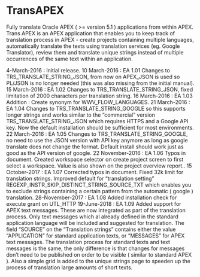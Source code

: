 ﻿# TransAPEX
Fully translate Oracle APEX ( >= version 5.1 ) applications from within APEX.
Trans APEX is an APEX application that enables you to keep track of translation process in APEX - create projects containing multiple languages, automatically translate the texts using translation services (eg. Google Translator), review them and translate unique strings instead of multiple occurrences of the same text within an application. 


4-March-2016 : 
Initial release.
10 March-2016 : EA 1.01 
Changes to TRS_TRANSLATE_STRING_JSON, from now on APEX_JSON is used so PL/JSON is no longer needed (this was also missing from the initial manual).
15 March-2016 : EA 1.02 
Changes to TRS_TRANSLATE_STRING_JSON, fixed limitation of 2000 characters per translation string.
16 March-2016 : EA 1.03 
Addition : Create synonym for WWV_FLOW_LANGUAGES.
21 March-2016 : EA 1.04 
Changes to TRS_TRANSLATE_STRING_GOOGLE so this supports longer strings and works similar to the “commercial” version TRS_TRANSLATE_STRING_JSON which requires HTTPS and a Google API key. Now the default installation should be sufficient for most environments.
22 March-2016 : EA 1.05 
Changes to TRS_TRANSLATE_STRING_GOOGLE, no need to use the JSON version with API key anymore as long as google translate does not change the format. Default install should work just as good as the API version of google.
22 November-2016 : EA 1.06 
Typos in document. Created workspace selector on create project screen to first select a workspace. Value is also shown on the project overview report..
15 October-2017 : EA 1.07 
Corrected typos in document. Fixed 32k limit for translation strings. Improved default for “translation setting” REGEXP_INSTR_SKIP_DISTINCT_STRING_SOURCE_TXT which enables you to exclude strings containing a certain pattern from the automatic ( google ) translation.
28-November-2017 : EA 1.08
Added installation check for execute grant on UTL_HTTP
19-June-2018 : EA 1.09
Added support for APEX text messages. These are now integrated as part of the translation process. Only text messages which al already defined in the standard application language will be included and suggested for translation. The field “SOURCE” on the “Translation strings” contains either the value “APPLICATION” for standard application texts, or “MESSAGES” for APEX text messages. The translation process for standard texts and text messages is the same, the only difference is that changes for messages don’t need to be published on order to be visible ( similar to standard APEX ). 
Also a simple grid is added to the unique strings page to speeden up the process of translation large amounts of short texts.
